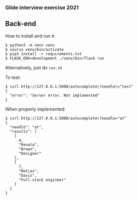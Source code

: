 ### Glide interview exercise 2021

## Back-end

How to install and run it:
```
$ python3 -m venv venv
$ source venv/bin/activate
$ pip3 install -r requirements.txt
$ FLASK_ENV=development ./venv/bin/flask run
```
Alternatively, just do `run.sh`

To test:
```
$ curl http://127.0.0.1:5000/autocomplete\?needle\="test"
{
  "error": "Server error. Not implemented"
}
```
When properly implemented:
```
$ curl http://127.0.0.1:5000/autocomplete\?needle="at"
{
  "needle": "at",
  "results": [
    [
      4,
      "Renata",
      "Brown",
      "Designer"
    ],
    [
      7,
      "Matias",
      "Davis",
      "Full-stack engineer"
    ]
  ]
}
```

